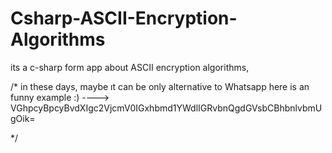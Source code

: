 # Csharp-ASCII-Encryption-Algorithms
its a c-sharp form app about ASCII encryption algorithms, 

/*
in these days, maybe ıt can be only alternative to Whatsapp 
here is an funny example :)
---->     VGhpcyBpcyBvdXIgc2VjcmV0IGxhbmd1YWdlIGRvbnQgdGVsbCBhbnlvbmUgOik=

*/
